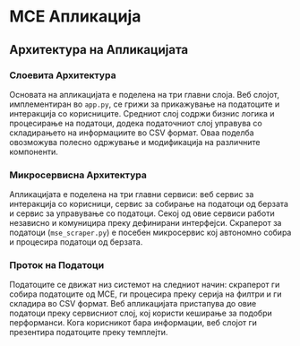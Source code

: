 # МСЕ Апликација

## Архитектура на Апликацијата

### Слоевита Архитектура
Основата на апликацијата е поделена на три главни слоја. Веб слојот, имплементиран во `app.py`, се грижи за прикажување на податоците и интеракција со корисниците. Средниот слој содржи бизнис логика и процесирање на податоци, додека податочниот слој управува со складирањето на информациите во CSV формат. Оваа поделба овозможува полесно одржување и модификација на различните компоненти.

### Микросервисна Архитектура
Апликацијата е поделена на три главни сервиси: веб сервис за интеракција со корисници, сервис за собирање на податоци од берзата и сервис за управување со податоци. Секој од овие сервиси работи независно и комуницира преку дефинирани интерфејси. Скраперот за податоци (`mse_scraper.py`) е посебен микросервис кој автономно собира и процесира податоци од берзата.

### Проток на Податоци
Податоците се движат низ системот на следниот начин: скраперот ги собира податоците од МСЕ, ги процесира преку серија на филтри и ги складира во CSV формат. Веб апликацијата пристапува до овие податоци преку сервисниот слој, кој користи кеширање за подобри перформанси. Кога корисникот бара информации, веб слојот ги презентира податоците преку темплејти.
